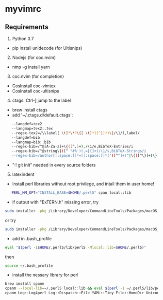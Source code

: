 # myvimrc
## Requirements
1. Python 3.7
 - pip install unidecode (for Ultisnips)
2. Nodejs (for coc.nvim)
 - nmp -g install yarn
3. coc.nvim (for completion)
 - CosInstall coc-vimtex
 - CosInstall coc-ultisnips
4. ctags: Ctrl-] jump to the label
 - brew install ctags
 - add '~/.ctags.d/default.ctags': 
 ```bash
 	--langdef=tex2
	--langmap=tex2:.tex
	--regex-tex2=/\\label[ \t]*\*?\{[ \t]*([^}]*)\}/\1/l,label/
	--langdef=bib
	--langmap=bib:.bib
	--regex-bib=/^@[A-Za-z]+\{([^,]+),/\1/e,BibTeX-Entries/i
	--regex-bib=/^@string\{([^ "#%')(,=}{]+)/\1/s,BibTeX-Strings/i
	--regex-bib=/author[[:space:]]*=[[:space:]]*("([^"]+)"|\{([^\}]+)\})[[:space:]]*,?[[:space:]]*$/\2\3/a,BibTeX-Authors/i
```
 - ":! git init" needed in every source folders 
5. latexindent
 - Install perl libraries without root privilege, and intall them in user home!
 ```bash
 	PERL_MM_OPT="INSTALL_BASE=$HOME/.perl5" cpan local::lib
 ```
 - if output with "ExTERN.h" missing error, try
 ```bash
 sudo installer -pkg /Library/Developer/CommandLineTools/Packages/macOS_SDK_headers_for_macOS_10.14.pkg
 ```
 or try
 ```bash
 sudo installer -pkg /Library/Developer/CommandLineTools/Packages/macOS_SDK_headers_for_macOS_10.14.pkg -target /
 ```
 -  add in .bash_profile
 ```bash
 eval "$(perl -I$HOME/.perl5/lib/perl5 -Mlocal::lib=$HOME/.perl5)"
 ```
 then 
 ```bash
 source ~/.bash_profile
 ```
 - install the nessary library for perl
 ```bash
brew install cpanm
cpanm --local-lib=~/.perl5 local::lib && eval $(perl -I ~/.perl5/lib/perl5/ -Mlocal::lib=$HOME/.perl5)
cpanm Log::Log4perl Log::Dispatch::File YAML::Tiny File::HomeDir Unicode::GCString
```

